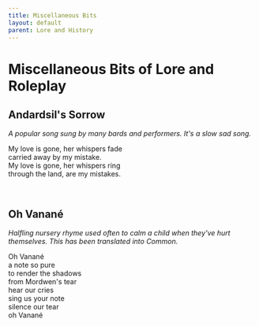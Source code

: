 ```yaml
---
title: Miscellaneous Bits
layout: default
parent: Lore and History
---
```


# Miscellaneous Bits of Lore and Roleplay

## Andardsil's Sorrow
*A popular song sung by many bards and performers. It's a slow sad song.*

<p>My love is gone, her whispers fade<br>
carried away by my mistake.<br>
My love is gone, her whispers ring<br>
through the land, are my mistakes.</p>

<br>

## Oh Vanané
*Halfling nursery rhyme used often to calm a child when they've hurt themselves. This has been translated into Common.*

<p>Oh Vanané<br>
a note so pure<br>
to render the shadows<br>
from Mordwen's tear<br>
hear our cries<br>
sing us your note<br>
silence our tear<br>
oh Vanané</p>